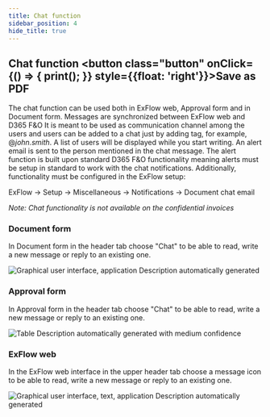 ```yaml
---
title: Chat function
sidebar_position: 4
hide_title: true
---
```

## Chat function <button class="button" onClick={() => { print(); }} style={{float: 'right'}}>Save as PDF</button>

The chat function can be used both in ExFlow web, Approval form and in Document form. Messages are synchronized between ExFlow web and D365 F&O It is meant to be used as communication channel among the users and users can be added to a chat just by adding tag, for example, @*john.smith*. A list of users will be displayed while you start writing. An alert email is sent to the person mentioned in the chat message. The alert function is built upon standard D365 F&O functionality meaning alerts must be setup in standard to work with the chat notifications. Additionally, functionality must be configured in the ExFlow setup:

ExFlow -\> Setup -\> Miscellaneous -\> Notifications -\> Document chat email

*Note: Chat functionality is not available on the confidential invoices*

### Document form

In Document form in the header tab choose "Chat" to be able to read, write a new message or reply to an existing one.

![Graphical user interface, application Description automatically generated](@site/static/img/media/image102.png)

###  Approval form

In Approval form in the header tab choose "Chat" to be able to read, write a new message or reply to an existing one.

![Table Description automatically generated with medium confidence](@site/static/img/media/image103.png)

### ExFlow web

In the ExFlow web interface in the upper header tab choose a message icon to be able to read, write a new message or reply to an existing one.

![Graphical user interface, text, application Description automatically generated](@site/static/img/media/image104.png)

